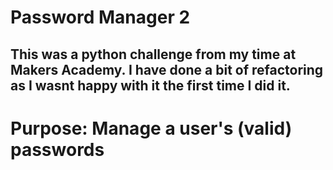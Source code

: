 # Password Manager 2

## This was a python challenge from my time at Makers Academy. I have done a bit of refactoring as I wasnt happy with it the first time I did it.


# Purpose: Manage a user's (valid) passwords
